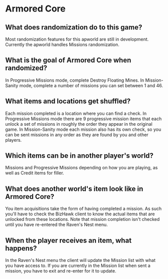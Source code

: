 # Armored Core

## What does randomization do to this game?

Most randomization features for this apworld are still in development.
Currently the apworld handles Missions randomization.

## What is the goal of Armored Core when randomized?

In Progressive Missions mode, complete Destroy Floating Mines.
In Mission-Sanity mode, complete a number of missions you can set between 1 and 46.

## What items and locations get shuffled?

Each mission completed is a location where you can find a check.
In Progressive Missions mode there are 9 progressive mission items that each unlock a set of missions in roughly the order they appear in the original game.
In Mission-Sanity mode each mission also has its own check, so you can be sent missions in any order as they are found by you and other players.

## Which items can be in another player's world?

Missions and Progressive Missions depending on how you are playing, as well as Credit items for filler.

## What does another world's item look like in Armored Core?

You item acquisitions take the form of having completed a mission.
As such you'll have to check the BizHawk client to know the actual items that are unlocked from these locations.
Note that mission completion isn't checked until you have re-entered the Raven's Nest menu.

## When the player receives an item, what happens?

In the Raven's Nest menu the client will update the Mission list with what you have access to. If you are currently in the Mission list when sent a mission, you have to exit and re-enter for it to update.